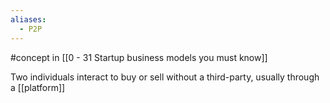 ```yaml
---
aliases:
  - P2P
---
```

#concept in [[0 - 31 Startup business models you must know]]

Two individuals interact to buy or sell without a third-party, usually through a [[platform]] 